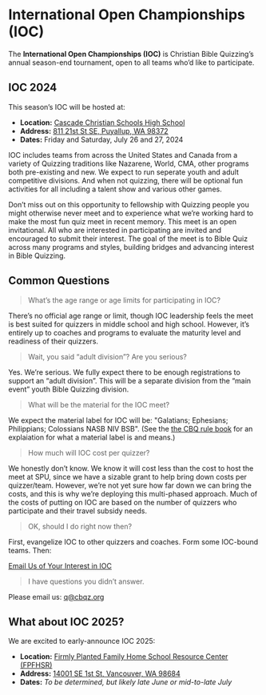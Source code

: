 # International Open Championships (IOC)

The **International Open Championships (IOC)** is Christian Bible Quizzing’s annual season-end tournament, open to all teams who’d like to participate.

## IOC 2024

This season’s IOC will be hosted at:

- **Location:** [Cascade Christian Schools High School](https://www.cascadechristian.org)
- **Address:** [811 21st St SE, Puyallup, WA 98372](https://www.google.com/maps/dir//811+21st+St+SE,+Puyallup,+WA+98372)
- **Dates:** Friday and Saturday, July 26 and 27, 2024

IOC includes teams from across the United States and Canada from a variety of Quizzing traditions like Nazarene, World, CMA, other programs both pre-existing and new. We expect to run seperate youth and adult competitive divisions. And when not quizzing, there will be optional fun activities for all including a talent show and various other games.

Don’t miss out on this opportunity to fellowship with Quizzing people you might otherwise never meet and to experience what we’re working hard to make the most fun quiz meet in recent memory. This meet is an open invitational. All who are interested in participating are invited and encouraged to submit their interest. The goal of the meet is to Bible Quiz across many programs and styles, building bridges and advancing interest in Bible Quizzing.

## Common Questions

> What’s the age range or age limits for participating in IOC?

There’s no official age range or limit, though IOC leadership feels the meet is best suited for quizzers in middle school and high school. However, it’s entirely up to coaches and programs to evaluate the maturity level and readiness of their quizzers.

> Wait, you said “adult division”? Are you serious?

Yes. We’re serious. We fully expect there to be enough registrations to support an “adult division”. This will be a separate division from the “main event” youth Bible Quizzing division.

> What will be the material for the IOC meet?

We expect the material label for IOC will be: "Galatians; Ephesians; Philippians; Colossians NASB NIV BSB". (See the [the CBQ rule book](rules/CBQ_rule_book.md) for an explaiation for what a material label is and means.)

> How much will IOC cost per quizzer?

We honestly don’t know. We know it will cost less than the cost to host the meet at SPU, since we have a sizable grant to help bring down costs per quizzer/team. However, we’re not yet sure how far down we can bring the costs, and this is why we’re deploying this multi-phased approach. Much of the costs of putting on IOC are based on the number of quizzers who participate and their travel subsidy needs.

> OK, should I do right now then?

First, evangelize IOC to other quizzers and coaches. Form some IOC-bound teams. Then:

<a href="mailto:q@cbqz.org" class="button">Email Us of Your Interest in IOC</a>

> I have questions you didn’t answer.

Please email us: <a href="mailto:q@cbqz.org">q@cbqz.org</a>

## What about IOC 2025?

We are excited to early-announce IOC 2025:

- **Location:** [Firmly Planted Family Home School Resource Center (FPFHSR)](https://www.firmlyplantedfamily.com)
- **Address:** [14001 SE 1st St, Vancouver, WA 98684](https://www.google.com/maps/dir//14001+SE+1st+St,+Vancouver,+WA+98684)
- **Dates:** *To be determined, but likely late June or mid-to-late July*
